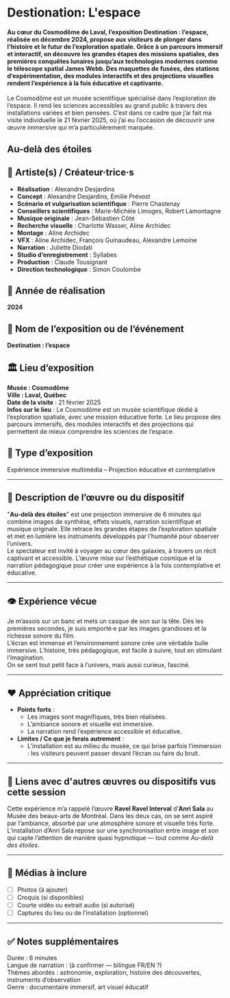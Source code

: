 # Destionation: L'espace

#### Au cœur du Cosmodôme de Laval, l’exposition Destination : l’espace, réalisée en décembre 2024, propose aux visiteurs de plonger dans l’histoire et le futur de l’exploration spatiale. Grâce à un parcours immersif et interactif, on découvre les grandes étapes des missions spatiales, des premières conquêtes lunaires jusqu’aux technologies modernes comme le télescope spatial James Webb. Des maquettes de fusées, des stations d’expérimentation, des modules interactifs et des projections visuelles rendent l’expérience à la fois éducative et captivante.

Le Cosmodôme est un musée scientifique spécialisé dans l’exploration de l’espace. Il rend les sciences accessibles au grand public à travers des installations variées et bien pensées. C’est dans ce cadre que j’ai fait ma visite individuelle le 21 février 2025, où j’ai eu l’occasion de découvrir une œuvre immersive qui m’a particulièrement marquée.



## Au-delà des étoiles


## 👤 Artiste(s) / Créateur·trice·s
- **Réalisation** : Alexandre Desjardins  
- **Concept** : Alexandre Desjardins, Emilie Prévost  
- **Scénario et vulgarisation scientifique** : Pierre Chastenay  
- **Conseillers scientifiques** : Marie-Michèle Limoges, Robert Lamontagne  
- **Musique originale** : Jean-Sébastien Côté  
- **Recherche visuelle** : Charlotte Wasser, Aline Archidec  
- **Montage** : Aline Archidec  
- **VFX** : Aline Archidec, François Guinaudeau, Alexandre Lemoine  
- **Narration** : Juliette Diodati  
- **Studio d’enregistrement** : Syllabes  
- **Production** : Claude Tousignant  
- **Direction technologique** : Simon Coulombe  

## 📅 Année de réalisation
**2024**

## 📍 Nom de l’exposition ou de l’événement
**Destination : l’espace**

## 🏛️ Lieu d’exposition
**Musée : Cosmodôme**  
**Ville : Laval, Québec**  
**Date de la visite** : 21 février 2025  
**Infos sur le lieu** : Le Cosmodôme est un musée scientifique dédié à l’exploration spatiale, avec une mission éducative forte. Le lieu propose des parcours immersifs, des modules interactifs et des projections qui permettent de mieux comprendre les sciences de l’espace.

## 🧾 Type d’exposition
Expérience immersive multimédia – Projection éducative et contemplative

---

## 🧠 Description de l’œuvre ou du dispositif
"**Au-delà des étoiles**" est une projection immersive de 6 minutes qui combine images de synthèse, effets visuels, narration scientifique et musique originale. Elle retrace les grandes étapes de l’exploration spatiale et met en lumière les instruments développés par l’humanité pour observer l’univers.  
Le spectateur est invité à voyager au cœur des galaxies, à travers un récit captivant et accessible. L’œuvre mise sur l’esthétique cosmique et la narration pédagogique pour créer une expérience à la fois contemplative et éducative.

---

## 👁️ Expérience vécue
Je m’assois sur un banc et mets un casque de son sur la tête. Dès les premières secondes, je suis emporté·e par les images grandioses et la richesse sonore du film.  
L’écran est immense et l’environnement sonore crée une véritable bulle immersive. L’histoire, très pédagogique, est facile à suivre, tout en stimulant l’imagination.  
On se sent tout petit face à l’univers, mais aussi curieux, fasciné.

---

## ❤️ Appréciation critique
- **Points forts** :
  - Les images sont magnifiques, très bien réalisées.
  - L’ambiance sonore et visuelle est immersive.
  - La narration rend l’expérience accessible et éducative.
- **Limites / Ce que je ferais autrement** :
  - L’installation est au milieu du musée, ce qui brise parfois l’immersion : les visiteurs peuvent passer devant l’écran ou faire du bruit.

---

## 🔗 Liens avec d'autres œuvres ou dispositifs vus cette session
Cette expérience m’a rappelé l’œuvre **Ravel Ravel Interval** d’**Anri Sala** au Musée des beaux-arts de Montréal. Dans les deux cas, on se sent aspiré par l’ambiance, absorbé par une atmosphère sonore et visuelle très forte. L’installation d’Anri Sala repose sur une synchronisation entre image et son qui capte l’attention de manière quasi hypnotique — tout comme *Au-delà des étoiles*.

---

## 📸 Médias à inclure
- [ ] Photos (à ajouter)
- [ ] Croquis (si disponibles)
- [ ] Courte vidéo ou extrait audio (si autorisé)
- [ ] Captures du lieu ou de l’installation (optionnel)

---

## ✅ Notes supplémentaires
Durée : 6 minutes  
Langue de narration : (à confirmer — bilingue FR/EN ?)  
Thèmes abordés : astronomie, exploration, histoire des découvertes, instruments d’observation  
Genre : documentaire immersif, art visuel éducatif  

